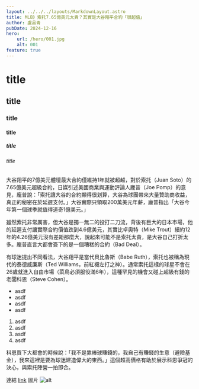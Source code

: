```yaml
---
layout: ../../../layouts/MarkdownLayout.astro
title: MLB》索托7.65億美元太貴？其實是大谷翔平合約「很超值」
author: 盧品青
pubDate: 2024-12-16
hero:
    url: /hero/001.jpg
    alt: 001
feature: true
---
```

# title
## title
### title
#### title
##### title
###### title
大谷翔平的7億美元體壇最大合約僅維持1年就被超越，對於索托（Juan Soto）的7.65億美元超級合約，日媒引述美國商業與運動評論人龐普（Joe Pomp）的意見，龐普說：「索托讓大谷的合約顯得很划算，大谷為球團帶來大量贊助商收益，真正的秘密在於延遲支付。」大谷實際只領取200萬美元年薪，龐普指出「大谷今年第一個球季就值得道奇1億美元。」

雖然索托非常厲害，但大谷是獨一無二的投打二刀流，背後有巨大的日本市場，他的延遲支付讓實際合約價值跌到4.6億美元，其實比卓奧特（Mike Trout）續約12年的4.26億美元沒有差距那麼大，說起來可能不是索托太貴，是大谷自己打折太多。龐普直言大都會簽下的是一個糟糕的合約（Bad Deal）。

有球迷提出不同看法，大谷翔平是當代貝比魯斯（Babe Ruth），索托也被稱為現代的泰德威廉斯（Ted Williams，前紅襪左打之神）。通常索托這樣的球星不會在26歲就進入自由市場（菜鳥必須服役滿6年），這種罕見的機會又碰上超級有錢的老闆科恩（Steve Cohen）。

- asdf
- asdf
- asdf
- asdf

1. asdf
2. asdf
3. asdf
4. asdf

科恩買下大都會的時候說：「我不是靠棒球賺錢的，我自己有賺錢的生意（避險基金），我來這裡是要為球迷建造偉大的東西。」這個超高價格有助於展示科恩爭冠的決心，與索托陣營一拍即合。

連結
[link](https://tw.yahoo.com)
圖片
![alt](https://picsum.photos/id/20/900)